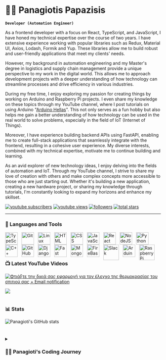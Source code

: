 # 🏄‍♂️ Panagiotis Papazisis

**`Developer (Automation Engineer)`**

As a frontend developer with a focus on React, TypeScript, and JavaScript, I have honed my technical expertise over the course of two years. I have extensive experience working with popular libraries such as Redux, Material UI, Axios, Lodash, Formik and Yup. These libraries allow me to build robust and user-friendly applications that meet my clients' needs.

However, my background in automation engineering and my Master's degree in logistics and supply chain management provide a unique perspective to my work in the digital world. This allows me to approach development projects with a deeper understanding of how technology can streamline processes and drive efficiency in various industries.

During my free time, I enjoy exploring my passion for creating things by working on Arduino and Raspberry Pi projects. I even share my knowledge on these topics through my YouTube channel, where I post tutorials on using Arduino "[Arduino Hellas][youtube]". This not only serves as a fun hobby but also helps me gain a better understanding of how technology can be used in the real world to solve problems, especially in the field of IoT (Internet of Things).

Moreover, I have experience building backend APIs using FastAPI, enabling me to create full-stack applications that seamlessly integrate with the frontend, resulting in a cohesive user experience. My diverse interests, combined with my technical expertise, motivate me to continue building and learning.

As an avid explorer of new technology ideas, I enjoy delving into the fields of automation and IoT. Through my YouTube channel, I strive to share my love of creation with others and make complex concepts more accessible to those who are just starting out. Whether it's building a new application, creating a new hardware project, or sharing my knowledge through tutorials, I'm constantly looking to expand my horizons and enhance my skillset. 

   <p align="left">
      <a href="https://www.youtube.com/@ArduinoHellas?sub_confirmation=1">
         <img alt="youtube subscribers" title="Subscribe to my YouTube channel" src="https://custom-icon-badges.demolab.com/youtube/channel/subscribers/UC9aDBIqmaTVAyzJshEHXejA?color=%23E05D44&label=SUBSCRIBE&logo=video&logoColor=white&style=for-the-badge&labelColor=CE4630"/></a> 
      <a href="https://www.youtube.com/@ArduinoHellas">
         <img alt="youtube views" title="YouTube views" src="https://custom-icon-badges.demolab.com/youtube/channel/views/UC9aDBIqmaTVAyzJshEHXejA?color=%23E1AD0E&logo=eye&logoColor=white&style=for-the-badge&labelColor=C79600"/></a> 
      <a href="https://github.com/panagiotispapazisis?tab=followers">
         <img alt="followers" title="Follow me on Github" src="https://custom-icon-badges.demolab.com/github/followers/panagiotispapazisis?color=236ad3&labelColor=1155ba&style=for-the-badge&logo=person-add&label=Follow&logoColor=white"/></a>
      <a href="https://github.com/panagiotispapazisis?tab=repositories&sort=stargazers">
         <img alt="total stars" title="Total stars on GitHub" src="https://custom-icon-badges.demolab.com/github/stars/panagiotispapazisis?color=55960c&style=for-the-badge&labelColor=488207&logo=star"/></a>
   </p>

---

### 🧰 Languages and Tools


<img align="left" alt="TypeScript" width="40px" style="padding-right:10px;" src="https://cdn.jsdelivr.net/gh/devicons/devicon/icons/typescript/typescript-plain.svg" />
<img align="left" alt="Git" width="40px" style="padding-right:10px;" src="https://cdn.jsdelivr.net/gh/devicons/devicon/icons/git/git-original.svg" />
<img align="left" alt="Linux" width="40px" style="padding-right:10px;" src="https://cdn.jsdelivr.net/gh/devicons/devicon/icons/linux/linux-original.svg" />
<img align="left" alt="HTML" width="40px" style="padding-right:10px;" src="https://cdn.jsdelivr.net/gh/devicons/devicon/icons/html5/html5-plain.svg" />
<img align="left" alt="CSS" width="40px" style="padding-right:10px;" src="https://cdn.jsdelivr.net/gh/devicons/devicon/icons/css3/css3-plain.svg" />
<img align="left" alt="JavaScript" width="40px" style="padding-right:10px;" src="https://cdn.jsdelivr.net/gh/devicons/devicon/icons/javascript/javascript-plain.svg" />
<img align="left" alt="React" width="40px" style="padding-right:10px;" src="https://cdn.jsdelivr.net/gh/devicons/devicon/icons/react/react-original.svg" />
<img align="left" alt="NodeJS" width="40px" style="padding-right:10px;" src="https://cdn.jsdelivr.net/gh/devicons/devicon/icons/nodejs/nodejs-original.svg" />
<img align="left" alt="Python" width="40px" style="padding-right:10px;" src="https://cdn.jsdelivr.net/gh/devicons/devicon/icons/python/python-plain.svg" />
<img align="left" alt="C++" width="40px" style="padding-right:10px;" src="https://cdn.jsdelivr.net/gh/devicons/devicon/icons/cplusplus/cplusplus-line.svg" />
<img align="left" alt="GitHub" width="40px" style="padding-right:10px;" src="https://cdn.jsdelivr.net/gh/devicons/devicon/icons/github/github-original.svg" />
<img align="left" alt="Django" width="40px" style="padding-right:10px;" src="https://cdn.jsdelivr.net/gh/devicons/devicon/icons/django/django-plain-wordmark.svg" />
<img align="left" alt="Fast Api" width="40px" style="padding-right:10px;" src="https://cdn.jsdelivr.net/gh/devicons/devicon/icons/fastapi/fastapi-original-wordmark.svg" />
<img align="left" alt="Mongo DB" width="40px" style="padding-right:10px;" src="https://cdn.jsdelivr.net/gh/devicons/devicon/icons/mongodb/mongodb-original-wordmark.svg" />
<img align="left" alt="FireBase" width="40px" style="padding-right:10px;" src="https://cdn.jsdelivr.net/gh/devicons/devicon/icons/firebase/firebase-plain-wordmark.svg" />
<img align="left" alt="Slack" width="50px" style="padding-right:10px;" src="https://cdn.jsdelivr.net/gh/devicons/devicon/icons/slack/slack-original-wordmark.svg" />
<img align="left" alt="Arduino" width="40px" style="padding-right:10px;" src="https://cdn.jsdelivr.net/gh/devicons/devicon/icons/arduino/arduino-plain-wordmark.svg"/>
<img align="left" alt="Raspberry Pi" width="50px" style="padding-right:10px;" src="https://cdn.jsdelivr.net/gh/devicons/devicon/icons/raspberrypi/raspberrypi-line-wordmark.svg" />
<br />

#

### 📺 Latest YouTube Videos

<!-- BEGIN YOUTUBE-CARDS -->
[![Φτιάξτε την δικιά σας εφαρμογή για τον έλεγχο της θερμοκρασίας του σπιτιού σας + Εmail notification](https://ytcards.demolab.com/?id=SgQ9GJFSTA8&t&title=Φτιάξτε+την+δικιά+σας+εφαρμογή+για+τον+έλεγχο+της+θερμοκρασίας+του+σπιτιού+σας+++Εmail+notification&lang=en&timestamp=1671555624&background_color=%230d1117&title_color=%23ffffff&stats_color=%23dedede&width=250&duration=647 "Φτιάξτε την δικιά σας εφαρμογή για τον έλεγχο της θερμοκρασίας του σπιτιού σας + Εmail notification")](https://www.youtube.com/watch?v=SgQ9GJFSTA8&t=824s)

<!-- END YOUTUBE-CARDS -->

[<img src="https://custom-icon-badges.demolab.com/badge/-Subscribe%20For%20More-red?style=for-the-badge&logo=video&logoColor=white"/>](https://www.youtube.com/c/fknight?sub_confirmation=1)

#

### 📊 Stats

![Panagioti's GitHub stats](https://github-readme-stats.vercel.app/api?username=panagiotispapazisis&show_icons=true&theme=gruvbox)

<!-- ![GitHub Streak](https://streak-stats.demolab.com?user=panagiotispapazisis&theme=gruvbox&border_radius=4.5) -->

#

<details>
 <summary><h3>👨‍💻 Panagioti's Coding Journey</h3></summary>
  As an automation engineering student, my coding journey began with an insatiable desire to learn everything I could about the world of programming. While teaching myself app development, I realized that building my own app was a dream that I wanted to achieve. This passion led me to land a front-end software engineering job after graduation, where I started as a robotic vehicle developer.

However, I soon realized that my true aspiration was to become a full-stack developer. Alongside my work, I continued to explore my other passion - creating content for my YouTube channel. This burning desire to build my own app and product has never left me and continues to drive me forward.

With my experience in React, TypeScript, JavaScript, and popular libraries such as Redux, Material UI, Axios, Lodash, Formik, and Yup, I have honed my technical skills to create robust and user-friendly applications that meet my clients' needs. My background in automation engineering and logistics, combined with my passion for technology, has given me a unique perspective on how to streamline processes and drive efficiency in various industries.

In my free time, I continue to explore my passion for creating things, especially in the field of IoT. Through my YouTube channel, "Arduino Hellas," I share my knowledge of hardware and software development with others, making complex concepts more accessible to those who are just starting out.

My ultimate goal is to fulfill my dream of building my own app and product. I'm constantly expanding my horizons, enhancing my skillset, and working towards achieving this goal. So, don't wait up, because I'm coming!


[youtube]: https://youtube.com/@ArduinoHellas
